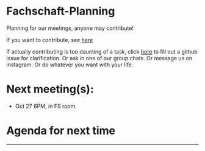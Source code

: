 # Fachschaft-Planning

Planning for our meetings, anyone may contribute!

If you want to contribute, see [here](contributing.md)

If actually contributing is too daunting of a task, click [here](https://github.com/fs-linguistics/Fachschaft-Planning/issues/new/choose) 
to fill out a github issue for clarification. Or ask in one of our group chats. Or message us on instagram. Or do whatever you want with your life. 

# Next meeting(s):

- Oct 27 6PM, in FS room. 

# Agenda for next time

---

